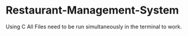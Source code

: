 # Restaurant-Management-System
Using C
All Files need to be run simultaneously in the terminal to work.
